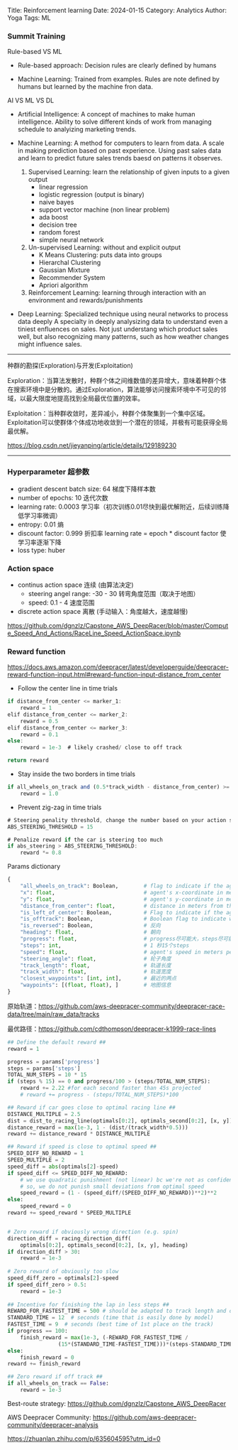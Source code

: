 Title: Reinforcement learning
Date: 2024-01-15
Category: Analytics
Author: Yoga
Tags: ML

### Summit Training

Rule-based VS ML

* Rule-based approach: Decision rules are clearly defined by humans

* Machine Learning: Trained from examples. Rules are note defined by humans but learned by the machine fron data.

AI VS ML VS DL

* Artificial Intelligence: A concept of machines to make human intelligence. Ability to solve different kinds of work from managing schedule to analyizing marketing trends.

* Machine Learning: A method for computers to learn from data. A scale in making prediction based on past experience. Using past sales data and learn to predict future sales trends baesd on patterns it observes.

    1. Supervised Learning: learn the relationship of given inputs to a given output
        * linear regression
        * logistic regression (output is binary)
        * naive bayes
        * support vector machine (non linear problem)
        * ada boost
        * decision tree
        * random forest
        * simple neural network
    2. Un-supervised Learning: without and explicit output
        * K Means Clustering: puts data into groups
        * Hierarchal Clustering
        * Gaussian Mixture 
        * Recommender System
        * Apriori algorithm
    3. Reinforcement Learning: learning through interaction with an environment and rewards/punishments

* Deep Learning: Specialized technique using neural networks to process data deeply A specialty in deeply analysizing data to understand even a tiniest enfluences on sales. Not just understang which product sales well, but also recognizing many patterns, such as how weather changes might influence sales.

---

种群的勘探(Exploration)与开发(Exploitation)

Exploration：当算法发散时，种群个体之间维数值的差异增大，意味着种群个体在搜索环境中是分散的。通过Exploration，算法能够访问搜索环境中不可见的邻域，以最大限度地提高找到全局最优位置的效率。

Exploitation：当种群收敛时，差异减小，种群个体聚集到一个集中区域。Exploitation可以使群体个体成功地收敛到一个潜在的领域，并极有可能获得全局最优解。

https://blog.csdn.net/jieyanping/article/details/129189230

---

### Hyperparameter 超参数

* gradient descent batch size: 64 梯度下降样本数
* number of epochs: 10 迭代次数
* learning rate: 0.0003 学习率（初次训练0.01尽快到最优解附近，后续训练降低学习率微调）
* entropy: 0.01 熵
* discount factor: 0.999 折扣率 learning rate = epoch * discount factor 使学习率逐渐下降
* loss type: huber

### Action space
* continus action space 连续 (由算法决定)
    * steering angel range: -30 - 30 转弯角度范围（取决于地图）
    * speed: 0.1 - 4 速度范围
* discrete action space 离散 (手动输入：角度越大，速度越慢)

https://github.com/dgnzlz/Capstone_AWS_DeepRacer/blob/master/Compute_Speed_And_Actions/RaceLine_Speed_ActionSpace.ipynb

### Reward function

https://docs.aws.amazon.com/deepracer/latest/developerguide/deepracer-reward-function-input.html#reward-function-input-distance_from_center

* Follow the center line in time trials
```js
if distance_from_center <= marker_1:
    reward = 1
elif distance_from_center <= marker_2:
    reward = 0.5
elif distance_from_center <= marker_3:
    reward = 0.1
else:
    reward = 1e-3  # likely crashed/ close to off track

return reward
```

* Stay inside the two borders in time trials
```js
if all_wheels_on_track and (0.5*track_width - distance_from_center) >= 0.05:
    reward = 1.0
```

* Prevent zig-zag in time trials
```js
# Steering penality threshold, change the number based on your action space setting
ABS_STEERING_THRESHOLD = 15 

# Penalize reward if the car is steering too much
if abs_steering > ABS_STEERING_THRESHOLD:
    reward *= 0.8
```

Params dictionary
```python
{
    "all_wheels_on_track": Boolean,        # flag to indicate if the agent is on the track
    "x": float,                            # agent's x-coordinate in meters
    "y": float,                            # agent's y-coordinate in meters
    "distance_from_center": float,         # distance in meters from the track center 
    "is_left_of_center": Boolean,          # Flag to indicate if the agent is on the left side to the track center or not. 
    "is_offtrack": Boolean,                # Boolean flag to indicate whether the agent has gone off track.
    "is_reversed": Boolean,                # 反向
    "heading": float,                      # 朝向
    "progress": float,                     # progress尽可能大，steps尽可能小
    "steps": int,                          # 1 秒15个steps
    "speed": float,                        # agent's speed in meters per second (m/s)
    "steering_angle": float,               # 轮子角度
    "track_length": float,                 # 轨道长度
    "track_width": float,                  # 轨道宽度
    "closest_waypoints": [int, int],       # 最近的两点
    "waypoints": [(float, float), ]        # 地图信息
}
```

原始轨道：https://github.com/aws-deepracer-community/deepracer-race-data/tree/main/raw_data/tracks

最优路径：https://github.com/cdthompson/deepracer-k1999-race-lines

```python
## Define the default reward ##
reward = 1

progress = params['progress']
steps = params['steps']
TOTAL_NUM_STEPS = 10 * 15
if (steps % 15) == 0 and progress/100 > (steps/TOTAL_NUM_STEPS):
    reward += 2.22 #for each second faster than 45s projected
    # reward += progress - (steps/TOTAL_NUM_STEPS)*100

## Reward if car goes close to optimal racing line ##
DISTANCE_MULTIPLE = 2.5
dist = dist_to_racing_line(optimals[0:2], optimals_second[0:2], [x, y])
distance_reward = max(1e-3, 1 - (dist/(track_width*0.5)))
reward += distance_reward * DISTANCE_MULTIPLE

## Reward if speed is close to optimal speed ##
SPEED_DIFF_NO_REWARD = 1
SPEED_MULTIPLE = 2
speed_diff = abs(optimals[2]-speed)
if speed_diff <= SPEED_DIFF_NO_REWARD:
    # we use quadratic punishment (not linear) bc we're not as confident with the optimal speed
    # so, we do not punish small deviations from optimal speed
    speed_reward = (1 - (speed_diff/(SPEED_DIFF_NO_REWARD))**2)**2
else:
    speed_reward = 0
reward += speed_reward * SPEED_MULTIPLE


# Zero reward if obviously wrong direction (e.g. spin)
direction_diff = racing_direction_diff(
    optimals[0:2], optimals_second[0:2], [x, y], heading)
if direction_diff > 30:
    reward = 1e-3
    
# Zero reward of obviously too slow
speed_diff_zero = optimals[2]-speed
if speed_diff_zero > 0.5:
    reward = 1e-3
    
## Incentive for finishing the lap in less steps ##
REWARD_FOR_FASTEST_TIME = 500 # should be adapted to track length and other rewards
STANDARD_TIME = 12  # seconds (time that is easily done by model)
FASTEST_TIME = 9  # seconds (best time of 1st place on the track)
if progress == 100:
    finish_reward = max(1e-3, (-REWARD_FOR_FASTEST_TIME /
                (15*(STANDARD_TIME-FASTEST_TIME)))*(steps-STANDARD_TIME*15))
else:
    finish_reward = 0
reward += finish_reward

## Zero reward if off track ##
if all_wheels_on_track == False:
    reward = 1e-3
```

Best-route strategy: https://github.com/dgnzlz/Capstone_AWS_DeepRacer

AWS Deepracer Community: https://github.com/aws-deepracer-community/deepracer-analysis

https://zhuanlan.zhihu.com/p/635604595?utm_id=0
